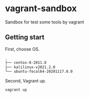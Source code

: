 # vagrant-sandbox

Sandbox for test some tools by vagrant

## Getting start

First, choose OS.

```bash
.
├── centos-8-2011.0
├── kalilinux-v2021.2.0
└── ubuntu-focal64-20201117.0.0

```

Second, Vagrant up.

```bash
vagrant up
```
